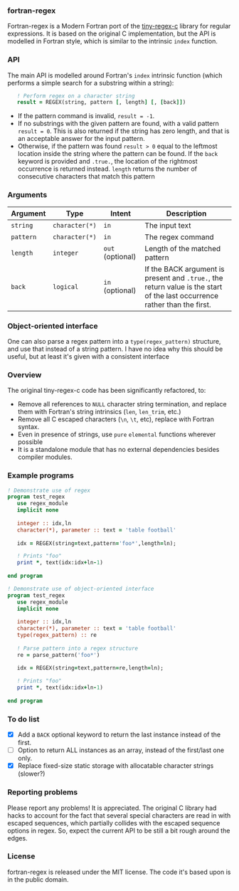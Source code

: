 ### fortran-regex

Fortran-regex is a Modern Fortran port of the [tiny-regex-c](https://github.com/kokke/tiny-regex-c) library for regular expressions. It is based on the original C implementation, but the API is modelled in Fortran style, which is similar to the intrinsic `index` function. 

### API

The main API is modelled around Fortran's `index` intrinsic function (which performs a simple search for a substring within a string): 

```fortran
   ! Perform regex on a character string
   result = REGEX(string, pattern [, length] [, [back]])
```
- If the pattern command is invalid, `result = -1`.
- If no substrings with the given pattern are found, with a valid pattern `result = 0`. This is also returned if the string has zero length, and that is an acceptable answer for the input pattern.
- Otherwise, if the pattern was found `result > 0` equal to the leftmost location inside the string where the pattern can be found. If the `back` keyword is provided and `.true.`, the location of the rightmost occurrence is returned instead. `length` returns the number of consecutive characters that match this pattern 

### Arguments

| Argument | Type | Intent | Description |
| --- | --- | --- | --- |
| `string` | `character(*)` | `in` | The input text |
| `pattern` | `character(*)` | `in` | The regex command |
| `length` | `integer` | `out` (optional) | Length of the matched pattern |
| `back` | `logical` | `in` (optional) | If the BACK argument is present and `.true.`, the return value is the start of the last occurrence rather than the first. |



### Object-oriented interface

One can also parse a regex pattern into a `type(regex_pattern)` structure, and use that instead of a string pattern. I have no idea why this should be useful, but at least it's given with a consistent interface

### Overview

The original tiny-regex-c code has been significantly refactored, to:

* Remove all references to `NULL` character string termination, and replace them with Fortran's string intrinsics (`len`, `len_trim`, etc.)
* Remove all C escaped characters (`\n`, `\t`, etc), replace with Fortran syntax.
* Even in presence of strings, use `pure` `elemental` functions wherever possible
* It is a standalone module that has no external dependencies besides compiler modules.

### Example programs

```fortran
! Demonstrate use of regex
program test_regex
   use regex_module
   implicit none
   
   integer :: idx,ln
   character(*), parameter :: text = 'table football'
   
   idx = REGEX(string=text,pattern='foo*',length=ln);

   ! Prints "foo"
   print *, text(idx:idx+ln-1)
   
end program
```


```fortran
! Demonstrate use of object-oriented interface
program test_regex
   use regex_module
   implicit none
   
   integer :: idx,ln
   character(*), parameter :: text = 'table football'
   type(regex_pattern) :: re
   
   ! Parse pattern into a regex structure
   re = parse_pattern('foo*')
   
   idx = REGEX(string=text,pattern=re,length=ln);

   ! Prints "foo"
   print *, text(idx:idx+ln-1)
   
end program
```

### To do list

 - [X] Add a `BACK` optional keyword to return the last instance instead of the first.
 - [ ] Option to return ALL instances as an array, instead of the first/last one only.
 - [X] Replace fixed-size static storage with allocatable character strings (slower?)
 
### Reporting problems

Please report any problems! It is appreciated. The original C library had hacks to account for the fact that several special characters are read in with escaped sequences, which partially collides with the escaped sequence options in regex. So, expect the current API to be still a bit rough around the edges.

### License

fortran-regex is released under the MIT license. The code it's based upon is in the public domain.
